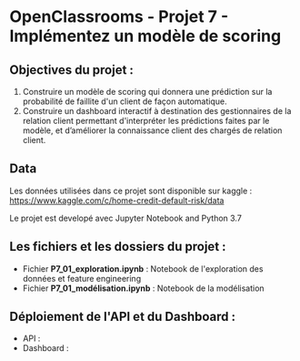 # OpenClassrooms - Projet 7 - Implémentez un modèle de scoring

## Objectives du projet :

1. Construire un modèle de scoring qui donnera une prédiction sur la probabilité de faillite d'un client de façon automatique.
2. Construire un dashboard interactif à destination des gestionnaires de la relation client permettant d'interpréter les prédictions faites par le modèle, et d’améliorer la connaissance client des chargés de relation client.

## Data
Les données utilisées dans ce projet sont disponible sur kaggle : https://www.kaggle.com/c/home-credit-default-risk/data

Le projet est developé avec Jupyter Notebook and Python 3.7

## Les fichiers et les dossiers du projet :

* Fichier **P7_01_exploration.ipynb** : Notebook de l'exploration des données et feature engineering
* Fichier **P7_01_modélisation.ipynb** : Notebook de la modélisation 

## Déploiement de l'API et du Dashboard :
* API : 
* Dashboard : 
